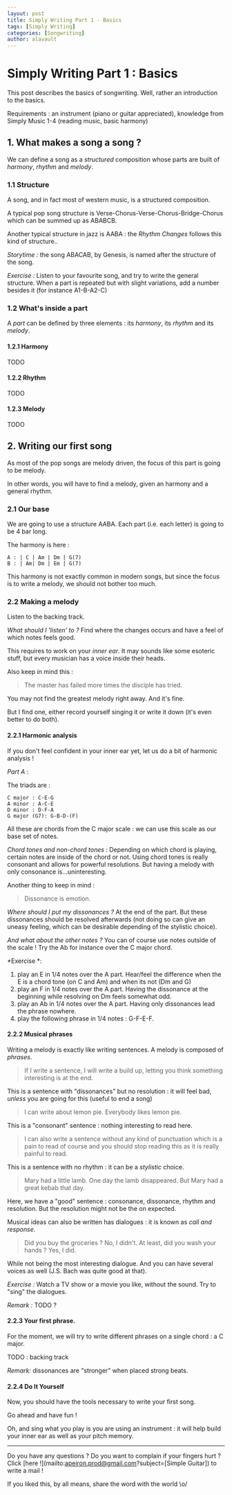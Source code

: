 ```yaml
---
layout: post
title: Simply Writing Part 1 - Basics
tags: [Simply Writing]
categories: [Songwriting]
author: alavault
---
```


# Simply Writing Part 1 : Basics

This post describes the basics of songwriting. Well, rather an introduction to the basics.

Requirements : an instrument (piano or guitar appreciated), knowledge from Simply Music 1-4 (reading music, basic harmony)

## 1. What makes a song a song ?

We can define a song as a *structured* composition whose parts are built of *harmony*, *rhythm* and *melody*.

### 1.1 Structure

A song, and in fact most of western music, is a structured composition.

A typical pop song structure is Verse-Chorus-Verse-Chorus-Bridge-Chorus which can be summed up as ABABCB.

Another typical structure in jazz is AABA : the *Rhythm Changes* follows this kind of structure..

*Storytime :* the song ABACAB, by Genesis, is named after the structure of the song.

*Exercise :* Listen to your favourite song, and try to write the general structure. When a part is repeated but with slight variations, add a number besides it (for instance A1-B-A2-C)

### 1.2 What's inside a part

A *part* can be defined by three elements : its *harmony*, its *rhythm* and its *melody*.

#### 1.2.1 Harmony

TODO

#### 1.2.2 Rhythm

TODO

#### 1.2.3 Melody

TODO

## 2. Writing our first song

As most of the pop songs are melody driven, the focus of this part is going to be melody.

In other words, you will have to find a melody, given an harmony and a general rhythm.

### 2.1 Our base

We are going to use a structure AABA. Each part (i.e. each letter) is going to be 4 bar long.

The harmony is here :

```
A : | C | Am | Dm | G(7)
B : | Am| Dm | Em | G(7)
```

This harmony is not exactly common in modern songs, but since the focus is to write a melody, we should not bother too much.

### 2.2 Making a melody

Listen to the backing track.

*What should I 'listen' to ?* Find where the changes occurs and have a feel of which notes feels good.

This requires to work on your *inner ear*. It may sounds like some esoteric stuff, but every musician has a voice inside their heads.

Also keep in mind this :

> The master has failed more times the disciple has tried.

You may not find the greatest melody right away. And it's fine.

But I find one, either record yourself singing it or write it down (it's even better to do both).

#### 2.2.1 Harmonic analysis

If you don't feel confident in your inner ear yet, let us do a bit of harmonic analysis !

*Part A* :

The triads are :

```
C major : C-E-G
A minor : A-C-E
D minor : D-F-A
G major (G7): G-B-D-(F)
```

All these are chords from the C major scale : we can use this scale as our base set of notes.

*Chord tones and non-chord tones* : Depending on which chord is playing, certain notes are inside of the chord or not. Using chord tones is really consonant and allows for powerful resolutions. But having a melody with only consonance is...uninteresting. 

Another thing to keep in mind :

> Dissonance is emotion.

*Where should I put my dissonances ?* At the end of the part. But these dissonances should be resolved afterwards (not doing so can give an uneasy feeling, which can be desirable depending of the stylistic choice).

*And what about the other notes ?* You can of course use notes outside of the scale ! Try the Ab for instance over the C major chord.

*Exercise *: 
1. play an E in 1/4 notes over the A part. Hear/feel the difference when the E is a chord tone (on C and Am) and when its not (Dm and G)
2. play an F in 1/4 notes over the A part. Having the dissonance at the beginning while resolving on Dm feels somewhat odd.
3. play an Ab in 1/4 notes over the A part. Having only dissonances lead the phrase nowhere.
4. play the following phrase in 1/4 notes : G-F-E-F. 



#### 2.2.2 Musical phrases

Writing a melody is exactly like writing sentences. A melody is composed of *phrases*.

> If I write a sentence, I will write a build up, letting you think something interesting is at the end.

This is a sentence with "dissonances" but no resolution : it will feel bad, *unless* you are going for this (useful to end a song)

> I can write about lemon pie. Everybody likes lemon pie.

This is a "consonant" sentence : nothing interesting to read here. 

> I can also write a sentence without any kind of punctuation which is a pain to read of course and you should stop reading this as it is really painful to read.

This is a sentence with no rhythm : it can be a *stylistic* choice.

> Mary had a little lamb. One day the lamb disappeared. But Mary had a great kebab that day.

Here, we have a "good" sentence : consonance, dissonance, rhythm and resolution. But the resolution might not be the on expected.

Musical ideas can also be written has dialogues : it is known as *call and response*.

> Did you buy the groceries ?
> No, I didn't.
> At least, did you wash your hands ?
> Yes, I did.

While not being the most interesting dialogue. And you can have several voices as well (J.S. Bach was quite good at that).

*Exercise :* Watch a TV show or a movie you like, without the sound. Try to "sing" the dialogues.

*Remark :* TODO ?

#### 2.2.3 Your first phrase.

For the moment, we will try to write different phrases on a single chord : a C major.

TODO : backing track

*Remark:* dissonances are "stronger" when placed strong beats.

#### 2.2.4 Do It Yourself

Now, you should have the tools necessary to write your first song.

Go ahead and have fun !

Oh, and sing what you play is you are using an instrument : it will help build your inner ear as well as your pitch memory.

---

Do you have any questions ? Do you want to complain if your fingers hurt ? Click [here !](mailto:apeiron.prod@gmail.com?subject=[Simple Guitar]) to write a mail !

If you liked this, by all means, share the word with the world \o/


